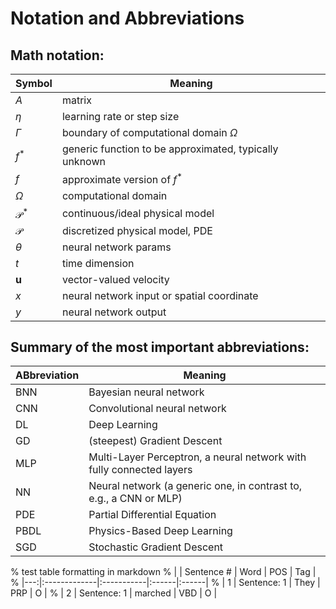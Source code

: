 
# Notation and Abbreviations

## Math notation:

| Symbol | Meaning |
| --- | --- |
| $A$ | matrix |
| $\eta$ | learning rate or step size |
| $\Gamma$ | boundary of computational domain $\Omega$ |
| $f^{*}$ | generic function to be approximated, typically  unknown |
| $f$ | approximate version of $f^{*}$ |
| $\Omega$ | computational domain |
| $\mathcal P^*$ | continuous/ideal physical model |
| $\mathcal P$ | discretized physical model, PDE |
| $\theta$ | neural network params |
| $t$ | time dimension |
| $\mathbf{u}$ | vector-valued velocity |
| $x$ | neural network input or spatial coordinate |
| $y$ | neural network output |

## Summary of the most important abbreviations:

| ABbreviation | Meaning |
| --- | --- |
| BNN  | Bayesian neural network |
| CNN  | Convolutional neural network |
| DL   | Deep Learning |
| GD   | (steepest) Gradient Descent|
| MLP  | Multi-Layer Perceptron, a neural network with fully connected layers |
| NN   | Neural network (a generic one, in contrast to, e.g., a CNN or MLP) |
| PDE  | Partial Differential Equation |
| PBDL | Physics-Based Deep Learning |
| SGD  | Stochastic Gradient Descent|



% test table formatting in markdown
% |    | Sentence #  | Word    | POS   | Tag   |
% |---:|:-------------|:-----------|:------|:------|
% | 1 | Sentence: 1  | They       | PRP   | O     |
% | 2 | Sentence: 1  | marched    | VBD   | O     |


